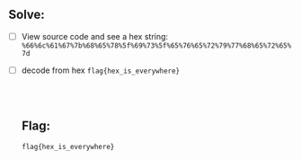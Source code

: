 ## Solve:
- [ ] View source code and see a hex string: 
  ```%66%6c%61%67%7b%68%65%78%5f%69%73%5f%65%76%65%72%79%77%68%65%72%65%7d```
- [ ] decode from hex
  ```flag{hex_is_everywhere}```
  
  <br/><br/>
  
  ## Flag:
  `flag{hex_is_everywhere}`
